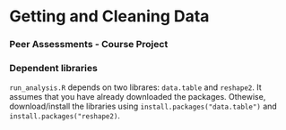 # Getting and Cleaning Data
### Peer Assessments - Course Project

### Dependent libraries
`run_analysis.R` depends on two librares: `data.table` and `reshape2`. It assumes that you have already downloaded the packages. Othewise, download/install the libraries using `install.packages("data.table")` and `install.packages("reshape2)`. 
